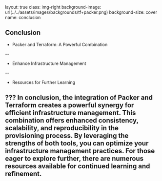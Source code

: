layout: true
class: img-right
background-image: url(../../assets/images/backgrounds/tf+packer.png)
background-size: cover
name: conclusion

## Conclusion


- Packer and Terraform: A Powerful Combination

--

- Enhance Infrastructure Management

--

- Resources for Further Learning

???
In conclusion, the integration of Packer and Terraform creates a powerful synergy for efficient infrastructure management. This combination offers enhanced consistency, scalability, and reproducibility in the provisioning process. By leveraging the strengths of both tools, you can optimize your infrastructure management practices. For those eager to explore further, there are numerous resources available for continued learning and refinement.
---
